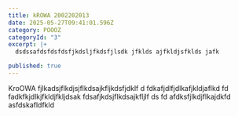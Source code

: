 ```yaml
---
title: kROWA 2002202013
date: 2025-05-27T09:41:01.596Z
category: POOOZ
categoryId: "3"
excerpt: |+
  dsdssafdsfdsfdsfjkdsljfkdsfjlsdk jfklds ajfkldjsfklds jafk

published: true
---
```

KroOWA
fjlkadsjflkdjsjflkdsajkfljkdsfjdklf
d
fdkafjdlfjdlkafjkldjaflkd
fd
fadkfkjdlkjfkldjfkljdsak
fdsafjkdsjflkdsajkfljlf
ds
fd
afdksfjlkdjflkajdkfd
asfdskafldfkld
